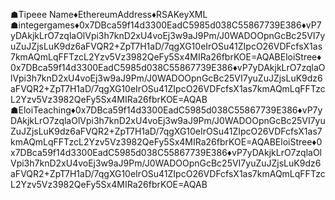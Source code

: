 ☗Tipeee Name♦EthereumAddress♦RSAKeyXML
☗integergames♦0x7DBca59f14d3300EadC5985d038C55867739E386♦<RSAKeyValue><Modulus>vP7yDAkjkLrO7zqlaOlVpi3h7knD2xU4voEj3w9aJ9Pm/J0WADOOpnGcBc25VI7yuZuJZjsLuK9dz6aFVQR2+ZpT7H1aD/7qgXG10eIrOSu41ZIpcO26VDFcfsX1as7kmAQmLqFFTzcL2Yzv5Vz3982QeFy5Sx4MIRa26fbrKOE=</Modulus><Exponent>AQAB</Exponent></RSAKeyValue>EloiStree♦0x7DBca59f14d3300EadC5985d038C55867739E386♦<RSAKeyValue><Modulus>vP7yDAkjkLrO7zqlaOlVpi3h7knD2xU4voEj3w9aJ9Pm/J0WADOOpnGcBc25VI7yuZuJZjsLuK9dz6aFVQR2+ZpT7H1aD/7qgXG10eIrOSu41ZIpcO26VDFcfsX1as7kmAQmLqFFTzcL2Yzv5Vz3982QeFy5Sx4MIRa26fbrKOE=</Modulus><Exponent>AQAB</Exponent></RSAKeyValue>
☗EloiTeaching♦0x7DBca59f14d3300EadC5985d038C55867739E386♦<RSAKeyValue><Modulus>vP7yDAkjkLrO7zqlaOlVpi3h7knD2xU4voEj3w9aJ9Pm/J0WADOOpnGcBc25VI7yuZuJZjsLuK9dz6aFVQR2+ZpT7H1aD/7qgXG10eIrOSu41ZIpcO26VDFcfsX1as7kmAQmLqFFTzcL2Yzv5Vz3982QeFy5Sx4MIRa26fbrKOE=</Modulus><Exponent>AQAB</Exponent></RSAKeyValue>EloiStree♦0x7DBca59f14d3300EadC5985d038C55867739E386♦<RSAKeyValue><Modulus>vP7yDAkjkLrO7zqlaOlVpi3h7knD2xU4voEj3w9aJ9Pm/J0WADOOpnGcBc25VI7yuZuJZjsLuK9dz6aFVQR2+ZpT7H1aD/7qgXG10eIrOSu41ZIpcO26VDFcfsX1as7kmAQmLqFFTzcL2Yzv5Vz3982QeFy5Sx4MIRa26fbrKOE=</Modulus><Exponent>AQAB</Exponent></RSAKeyValue>
